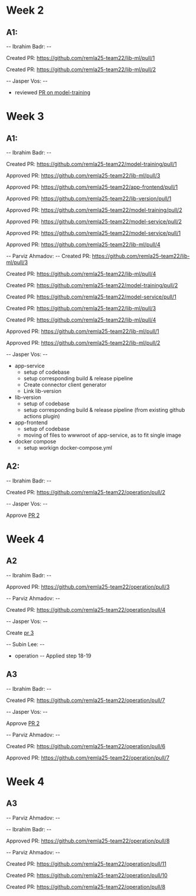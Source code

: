 # Week 2
## A1:

-- Ibrahim Badr: --

Created PR: https://github.com/remla25-team22/lib-ml/pull/1

Created PR: https://github.com/remla25-team22/lib-ml/pull/2

-- Jasper Vos: --

- reviewed [PR on model-training](https://github.com/remla25-team22/model-training/pull/1)

# Week 3
## A1:
-- Ibrahim Badr: --

Created PR: https://github.com/remla25-team22/model-training/pull/1

Approved PR: https://github.com/remla25-team22/lib-ml/pull/3

Approved PR: https://github.com/remla25-team22/app-frontend/pull/1

Approved PR: https://github.com/remla25-team22/lib-version/pull/1

Approved PR: https://github.com/remla25-team22/model-training/pull/2

Approved PR: https://github.com/remla25-team22/model-service/pull/2

Approved PR: https://github.com/remla25-team22/model-service/pull/1

Approved PR: https://github.com/remla25-team22/lib-ml/pull/4


-- Parviz Ahmadov: --
Created PR: https://github.com/remla25-team22/lib-ml/pull/3

Created PR: https://github.com/remla25-team22/lib-ml/pull/4

Created PR: https://github.com/remla25-team22/model-training/pull/2

Created PR: https://github.com/remla25-team22/model-service/pull/1

Created PR: https://github.com/remla25-team22/lib-ml/pull/3

Created PR: https://github.com/remla25-team22/lib-ml/pull/4

Approved PR: https://github.com/remla25-team22/lib-ml/pull/1

Approved PR: https://github.com/remla25-team22/lib-ml/pull/2


-- Jasper Vos: --
 - app-service
     - setup of codebase
     - setup corresponding build & release pipeline
     - Create connector client generator
     - Link lib-version 
 - lib-version
     - setup of codebase
     - setup corresponding build & release pipeline (from existing github actions plugin)
 - app-frontend 
     - setup of codebase
     - moving of files to wwwroot of app-service, as to fit single image
 - docker compose
     - setup workign docker-compose.yml


## A2:
-- Ibrahim Badr: --

Created PR: https://github.com/remla25-team22/operation/pull/2


-- Jasper Vos: --

Approve [PR 2](https://github.com/remla25-team22/operation/pull/2)


# Week 4

## A2

-- Ibrahim Badr: --

Approved PR: https://github.com/remla25-team22/operation/pull/3

-- Parviz Ahmadov: --

Created PR: https://github.com/remla25-team22/operation/pull/4

-- Jasper Vos: --

Create [pr 3](https://github.com/remla25-team22/operation/pull/3)


-- Subin Lee: --
 - operation
 -- Applied step 18-19




## A3

-- Ibrahim Badr: --

Created PR: https://github.com/remla25-team22/operation/pull/7


-- Jasper Vos: --

Approve [PR 2](https://github.com/remla25-team22/operation/pull/2)


-- Parviz Ahmadov: --

Created PR: https://github.com/remla25-team22/operation/pull/6

Approved PR: https://github.com/remla25-team22/operation/pull/7





# Week 4

## A3
-- Parviz Ahmadov: --

-- Ibrahim Badr: --

Approved PR: https://github.com/remla25-team22/operation/pull/8

-- Parviz Ahmadov: --

Created PR: https://github.com/remla25-team22/operation/pull/11

Created PR: https://github.com/remla25-team22/operation/pull/10

Created PR: https://github.com/remla25-team22/operation/pull/8

